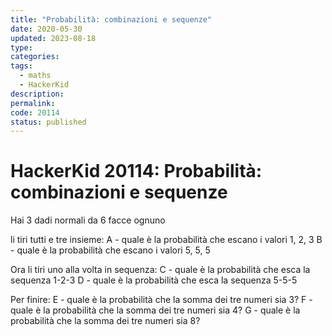 ```yaml
---
title: "Probabilità: combinazioni e sequenze"
date: 2020-05-30
updated: 2023-08-18
type: 
categories: 
tags:
  - maths
  - HackerKid
description: 
permalink: 
code: 20114
status: published
---
```

# HackerKid 20114: Probabilità: combinazioni e sequenze

Hai 3 dadi normali da 6 facce ognuno

li tiri tutti e tre insieme:
A - quale è la probabilità che escano i valori 1, 2, 3
B - quale è la probabilità che escano i valori 5, 5, 5

Ora li tiri uno alla volta in sequenza:
C - quale è la probabilità che esca la sequenza 1-2-3
D - quale è la probabilità che esca la sequenza 5-5-5

Per finire:
E - quale è la probabilità che la somma dei tre numeri sia 3?
F - quale è la probabilità che la somma dei tre numeri sia 4?
G - quale è la probabilità che la somma dei tre numeri sia 8?

